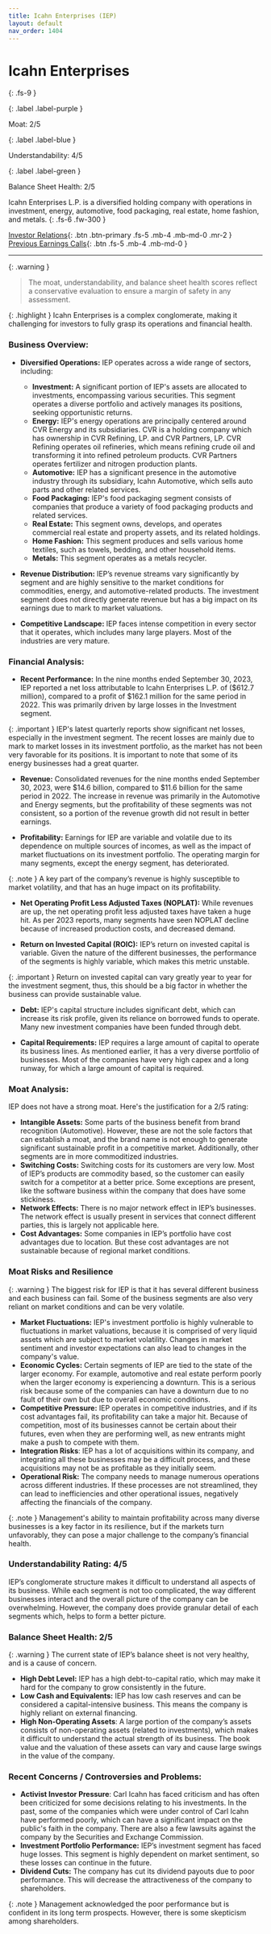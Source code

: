 ```yaml
---
title: Icahn Enterprises (IEP)
layout: default
nav_order: 1404
---
```


# Icahn Enterprises
{: .fs-9 }

{: .label .label-purple }

Moat: 2/5

{: .label .label-blue }

Understandability: 4/5

{: .label .label-green }

Balance Sheet Health: 2/5

Icahn Enterprises L.P. is a diversified holding company with operations in investment, energy, automotive, food packaging, real estate, home fashion, and metals.
{: .fs-6 .fw-300 }

[Investor Relations](https://www.google.com/search?q=IEP+investor+relations){: .btn .btn-primary .fs-5 .mb-4 .mb-md-0 .mr-2 }
[Previous Earnings Calls](https://discountingcashflows.com/company/IEP/transcripts/){: .btn .fs-5 .mb-4 .mb-md-0 }

---

{: .warning }
>The moat, understandability, and balance sheet health scores reflect a conservative evaluation to ensure a margin of safety in any assessment.



{: .highlight }
Icahn Enterprises is a complex conglomerate, making it challenging for investors to fully grasp its operations and financial health.

### Business Overview:

*   **Diversified Operations:** IEP operates across a wide range of sectors, including:
    *   **Investment:**  A significant portion of IEP's assets are allocated to investments, encompassing various securities. This segment operates a diverse portfolio and actively manages its positions, seeking opportunistic returns.
    *   **Energy:** IEP's energy operations are principally centered around CVR Energy and its subsidiaries. CVR is a holding company which has ownership in CVR Refining, LP. and CVR Partners, LP. CVR Refining operates oil refineries, which means refining crude oil and transforming it into refined petroleum products. CVR Partners operates fertilizer and nitrogen production plants.
    *   **Automotive:** IEP has a significant presence in the automotive industry through its subsidiary, Icahn Automotive, which sells auto parts and other related services.
    *   **Food Packaging:**  IEP's food packaging segment consists of companies that produce a variety of food packaging products and related services.
    *   **Real Estate:** This segment owns, develops, and operates commercial real estate and property assets, and its related holdings.
    *   **Home Fashion:** This segment produces and sells various home textiles, such as towels, bedding, and other household items.
    *   **Metals:** This segment operates as a metals recycler.

*   **Revenue Distribution:**  IEP’s revenue streams vary significantly by segment and are highly sensitive to the market conditions for commodities, energy, and automotive-related products. The investment segment does not directly generate revenue but has a big impact on its earnings due to mark to market valuations.
   
*  **Competitive Landscape:** IEP faces intense competition in every sector that it operates, which includes many large players. Most of the industries are very mature.

### Financial Analysis:

*  **Recent Performance:** In the nine months ended September 30, 2023, IEP reported a net loss attributable to Icahn Enterprises L.P. of ($612.7 million), compared to a profit of $162.1 million for the same period in 2022. This was primarily driven by large losses in the Investment segment.

{: .important }
IEP's latest quarterly reports show significant net losses, especially in the investment segment. The recent losses are mainly due to mark to market losses in its investment portfolio, as the market has not been very favorable for its positions. It is important to note that some of its energy businesses had a great quarter.

*   **Revenue:** Consolidated revenues for the nine months ended September 30, 2023, were $14.6 billion, compared to $11.6 billion for the same period in 2022. The increase in revenue was primarily in the Automotive and Energy segments, but the profitability of these segments was not consistent, so a portion of the revenue growth did not result in better earnings.
    
*   **Profitability:** Earnings for IEP are variable and volatile due to its dependence on multiple sources of incomes, as well as the impact of market fluctuations on its investment portfolio. The operating margin for many segments, except the energy segment, has deteriorated. 

{: .note }
A key part of the company’s revenue is highly susceptible to market volatility, and that has an huge impact on its profitability.

*   **Net Operating Profit Less Adjusted Taxes (NOPLAT):** While revenues are up, the net operating profit less adjusted taxes have taken a huge hit. As per 2023 reports, many segments have seen NOPLAT decline because of increased production costs, and decreased demand.
   
*    **Return on Invested Capital (ROIC):** IEP’s return on invested capital is variable. Given the nature of the different businesses, the performance of the segments is highly variable, which makes this metric unstable.
  
{: .important }
Return on invested capital can vary greatly year to year for the investment segment, thus, this should be a big factor in whether the business can provide sustainable value.

*   **Debt:** IEP's capital structure includes significant debt, which can increase its risk profile, given its reliance on borrowed funds to operate. Many new investment companies have been funded through debt.
  
*   **Capital Requirements:** IEP requires a large amount of capital to operate its business lines. As mentioned earlier, it has a very diverse portfolio of businesses. Most of the companies have very high capex and a long runway, for which a large amount of capital is required.

### Moat Analysis:

IEP does not have a strong moat. Here's the justification for a 2/5 rating:

*   **Intangible Assets:** Some parts of the business benefit from brand recognition (Automotive). However, these are not the sole factors that can establish a moat, and the brand name is not enough to generate significant sustainable profit in a competitive market. Additionally, other segments are in more commoditized industries.
*   **Switching Costs:** Switching costs for its customers are very low. Most of IEP’s products are commodity based, so the customer can easily switch for a competitor at a better price. Some exceptions are present, like the software business within the company that does have some stickiness.
*   **Network Effects:** There is no major network effect in IEP’s businesses. The network effect is usually present in services that connect different parties, this is largely not applicable here.
*   **Cost Advantages:** Some companies in IEP’s portfolio have cost advantages due to location. But these cost advantages are not sustainable because of regional market conditions.

### Moat Risks and Resilience

{: .warning }
The biggest risk for IEP is that it has several different business and each business can fail. Some of the business segments are also very reliant on market conditions and can be very volatile.

*   **Market Fluctuations:** IEP's investment portfolio is highly vulnerable to fluctuations in market valuations, because it is comprised of very liquid assets which are subject to market volatility. Changes in market sentiment and investor expectations can also lead to changes in the company's value.
*   **Economic Cycles:** Certain segments of IEP are tied to the state of the larger economy. For example, automotive and real estate perform poorly when the larger economy is experiencing a downturn. This is a serious risk because some of the companies can have a downturn due to no fault of their own but due to overall economic conditions.
*   **Competitive Pressure:** IEP operates in competitive industries, and if its cost advantages fail, its profitability can take a major hit. Because of competition, most of its businesses cannot be certain about their futures, even when they are performing well, as new entrants might make a push to compete with them.
*  **Integration Risks**: IEP has a lot of acquisitions within its company, and integrating all these businesses may be a difficult process, and these acquisitions may not be as profitable as they initially seem. 
*   **Operational Risk:** The company needs to manage numerous operations across different industries. If these processes are not streamlined, they can lead to inefficiencies and other operational issues, negatively affecting the financials of the company.
  
{: .note }
Management's ability to maintain profitability across many diverse businesses is a key factor in its resilience, but if the markets turn unfavorably, they can pose a major challenge to the company’s financial health.

### Understandability Rating: 4/5

IEP’s conglomerate structure makes it difficult to understand all aspects of its business. While each segment is not too complicated, the way different businesses interact and the overall picture of the company can be overwhelming. However, the company does provide granular detail of each segments which, helps to form a better picture.

### Balance Sheet Health: 2/5

{: .warning }
The current state of IEP’s balance sheet is not very healthy, and is a cause of concern.

*   **High Debt Level:** IEP has a high debt-to-capital ratio, which may make it hard for the company to grow consistently in the future.
*   **Low Cash and Equivalents:** IEP has low cash reserves and can be considered a capital-intensive business. This means the company is highly reliant on external financing.
*   **High Non-Operating Assets**: A large portion of the company’s assets consists of non-operating assets (related to investments), which makes it difficult to understand the actual strength of its business. The book value and the valuation of these assets can vary and cause large swings in the value of the company.

### Recent Concerns / Controversies and Problems:

* **Activist Investor Pressure**: Carl Icahn has faced criticism and has often been criticized for some decisions relating to his investments. In the past, some of the companies which were under control of Carl Icahn have performed poorly, which can have a significant impact on the public's faith in the company. There are also a few lawsuits against the company by the Securities and Exchange Commission.
*   **Investment Portfolio Performance:**  IEP’s investment segment has faced huge losses. This segment is highly dependent on market sentiment, so these losses can continue in the future.
* **Dividend Cuts:** The company has cut its dividend payouts due to poor performance. This will decrease the attractiveness of the company to shareholders.

{: .note }
Management acknowledged the poor performance but is confident in its long term prospects. However, there is some skepticism among shareholders.

